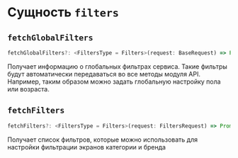# Сущность `filters`

## `fetchGlobalFilters`

```typescript
fetchGlobalFilters?: <FiltersType = Filters>(request: BaseRequest) => Promise<GlobalFiltersResponse<FiltersType>>;
```

Получает информацию о глобальных фильтрах сервиса. Такие фильтры будут автоматически
передаваться во все методы модуля API.
Например, таким образом можно задать глобальную настройку пола или возраста.

## `fetchFilters`

```typescript
fetchFilters?: <FiltersType = Filters>(request: FiltersRequest) => Promise<FiltersResponse<FiltersType>>;
```

Получает список фильтров, которые можно использовать для настройки фильтрации экранов
категории и бренда
